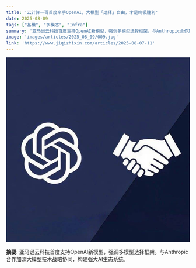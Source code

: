 ```yaml
---
title: '云计算一哥首度牵手OpenAI，大模型「选择」自由，才是终极胜利'
date: 2025-08-09
tags: ["基模", "多模态", "Infra"]
summary: '亚马逊云科技首度支持OpenAI新模型，强调多模型选择框架。与Anthropic合作加深大模型技术战略协同，构建强大AI生态系统。'
image: 'images/articles/2025_08_09/009.jpg'
link: 'https://www.jiqizhixin.com/articles/2025-08-07-11'
---
```

![云计算一哥首度牵手OpenAI，大模型「选择」自由，才是终极胜利](images/articles/2025_08_09/009.jpg)

**摘要**: 亚马逊云科技首度支持OpenAI新模型，强调多模型选择框架。与Anthropic合作加深大模型技术战略协同，构建强大AI生态系统。
